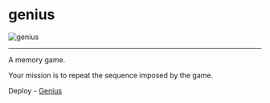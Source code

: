 # genius
![genius](https://user-images.githubusercontent.com/91347380/194052737-fb45949a-e075-40b0-aec2-48c3a087940b.png)

--- 
A memory game.

Your mission is to repeat the sequence imposed by the game.

Deploy - [Genius](https://darlanaguiar.github.io/genius/)
